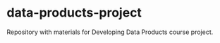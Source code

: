 data-products-project
=====================

Repository with materials for Developing Data Products course project.
